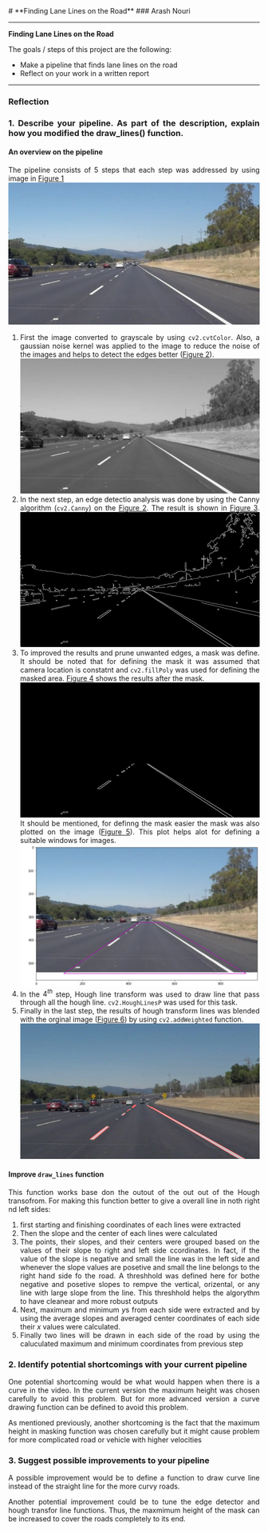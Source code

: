 <div style="text-align: justify">   
# **Finding Lane Lines on the Road**    
### Arash Nouri

---

**Finding Lane Lines on the Road**

The goals / steps of this project are the following:

* Make a pipeline that finds lane lines on the road
* Reflect on your work in a written report

[//]: # (Image References)

[Fig1]: ./solidWhiteRight.jpg "Raw image"
[Fig2]: ./gray_solidWhiteRight.jpg "Grayscale"
[Fig3]: ./edges_solidWhiteRight.jpg "Edges"
[Fig4]: ./target_solidWhiteRight.jpg "Masking"
[Fig5]: ./masked_region.png "Masked region"
[Fig6]: ./output_solidWhiteCurve.jpg "Output"

---

### Reflection

### 1. Describe your pipeline. As part of the description, explain how you modified the draw_lines() function.

#### An overview on the pipeline

The pipeline consists of 5 steps that each step was addressed by using image in [Figure 1][Fig1]  
![Figure 1][Fig1]

 1. First the image converted to grayscale by using `cv2.cvtColor`. Also, a gaussian noise kernel was applied to the image to reduce the noise of the images and helps to detect the edges better ([Figure 2][Fig2]).   
![Figure 2][Fig2]
 2.  In the next step, an edge detectio analysis was done by using the Canny algorithm (`cv2.Canny`) on the [Figure 2][Fig2]. The result is shown in [Figure 3][Fig3].
![Figure 3][Fig3]
 3. To improved the results and prune unwanted edges, a mask was define. It should be noted that for defining the mask it was assumed that camera location is constatnt and `cv2.fillPoly` was used for defining the masked area. [Figure 4][Fig4] shows the results after the mask.   
![Figure 4][Fig4]  
It should be mentioned, for definng the mask easier the mask was also plotted on the image ([Figure 5][Fig5]). This plot helps alot for defining a suitable windows for images.    
![Figure 5][Fig5]
 4. In the $4^{th}$ step, Hough line transform was used to draw line that pass through all the hough line. `cv2.HoughLinesP` was used for this task. 
 5. Finally in the last step, the results of hough transform lines was blended with the orginal image ([Figure 6][Fig6]) by using `cv2.addWeighted` function.     
![Figure 6][Fig6]

#### Improve `draw_lines` function
This function works base don the outout of the out out of the Hough transofrom. For making this function better to give a overall line in noth right nd left sides: 
 
 1. first starting and finishing coordinates of each lines were extracted
 2. Then  the slope and the center of each lines were calculated
 3. The points, their slopes, and their centers were grouped based on the values of their slope to right and left side ccordinates. In fact, if the value of the slope is negative and small the line was in the left side and whenever the slope values are posetive and small the line belongs to the right hand side fo the road. A threshhold was defined here for bothe negative and posetive slopes to rempve the vertical, orizental, or any line with large slope from the line. This threshhold helps the algorythm to have cleanear and more robust outputs
 4. Next, maximum and minimum $y$s from each side were extracted and by using the average slopes and averaged center coordinates of each side their $x$ values were calculated.
 5. Finally two lines will be drawn in each side of the road by using the caluculated maximum and minimum  coordinates from previous step 

### 2. Identify potential shortcomings with your current pipeline


One potential shortcoming would be what would happen when there is a curve in the video. In the current version the maximum height was chosen carefully to avoid this problem. But for more advanced version a curve drawing function can be defined to avoid this problem. 

As mentioned previously, another shortcoming is the fact that the maximum height in masking function was chosen carefully but it might cause problem for more complicated road or vehicle with higher velocities


### 3. Suggest possible improvements to your pipeline

A possible improvement would be to define a function to draw curve line instead of the straight line for the more curvy roads.

Another potential improvement could be to tune the edge detector and hough transfor line functions. Thus, the maxmimum height of the mask can be increased to cover the roads completely to its end.
